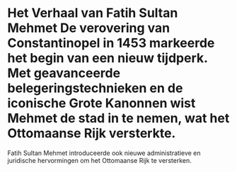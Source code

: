 ﻿# Het Verhaal van Fatih Sultan Mehmet De verovering van Constantinopel in 1453 markeerde het begin van een nieuw tijdperk. Met geavanceerde belegeringstechnieken en de iconische Grote Kanonnen wist Mehmet de stad in te nemen, wat het Ottomaanse Rijk versterkte.

Fatih Sultan Mehmet introduceerde ook nieuwe administratieve en juridische hervormingen om het Ottomaanse Rijk te versterken.
